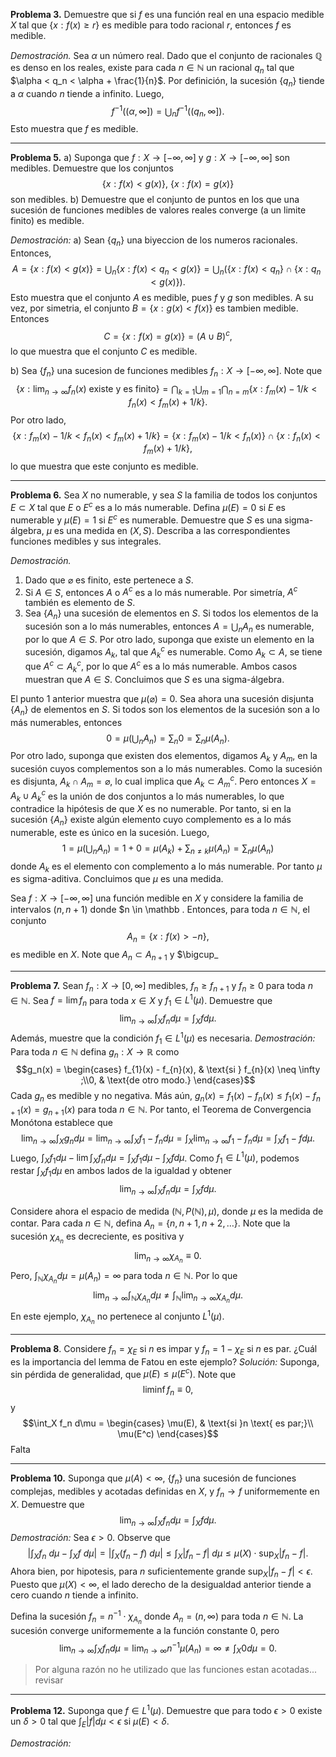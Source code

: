 **Problema 3.** Demuestre que si $f$ es una función real en una espacio medible $X$ tal que $\{x: f(x) \ge r\}$ es medible para todo racional $r$, entonces $f$ es medible.

*Demostración.* Sea $\alpha$ un número real. Dado que el conjunto de racionales $\mathbb Q$ es denso en los reales, existe para cada $n \in \mathbb N$ un racional $q_n$ tal que $\alpha < q_n < \alpha + \frac{1}{n}$. Por definición, la sucesión $\{q_n\}$ tiende a $\alpha$ cuando $n$ tiende a infinito. Luego,
$$f^{-1}((\alpha, \infty]) = \bigcup_n f^{-1}((q_n, \infty]).$$
Esto muestra que $f$ es medible.

---
**Problema 5.**
a) Suponga que $f: X \rightarrow [-\infty, \infty]$ y $g: X \rightarrow [-\infty, \infty]$ son medibles. Demuestre que los conjuntos
$$\{x: f(x) < g(x)\}, \ \{x: f(x) = g(x)\}$$
son medibles.
b) Demuestre que el conjunto de puntos en los que una sucesión de funciones medibles de valores reales converge (a un limite finito) es medible. 

*Demostración:*
a) Sean $\{q_n\}$ una biyeccion de los numeros racionales. Entonces,
$$A = \{x: f(x) < g(x) \} = \bigcup_n \{x: f(x) < q_n < g(x) \} = \bigcup_n (\{x: f(x) < q_n\} \cap \{x: q_n < g(x) \}).$$
Esto muestra que el conjunto $A$ es medible, pues $f$ y $g$ son medibles. A su vez, por simetria, el conjunto $B = \{x: g(x) < f(x)\}$ es tambien medible. Entonces
$$C = \{x: f(x) = g(x)\} = (A \cup B)^c,$$ 
lo que muestra que el conjunto $C$ es medible.

b) Sea $\{f_n\}$ una sucesion de funciones medibles $f_n: X \rightarrow [-\infty, \infty]$. Note que 
$$\{x: \lim_{n \to \infty} f_n(x) \text{ existe y es finito} \} = \bigcap_{k=1} \bigcup_{m=1} \bigcap_{n = m} \{x: f_m(x)-1/k < f_n(x) < f_m(x) + 1/k \}.$$ Por otro lado, 
$$\{x: f_m(x) - 1/k < f_n(x) < f_m(x) + 1/k \} = \{x: f_m(x) - 1/k < f_n(x)\} \cap \{x: f_n(x) < f_m(x) + 1/k\},$$
lo que muestra que este conjunto es medible. 

---

**Problema 6.** Sea $X$ no numerable, y sea $S$ la familia de todos los conjuntos $E \subset X$ tal que $E$ o $E^c$ es a lo más numerable. Defina $\mu(E) = 0$ si $E$ es numerable y $\mu(E) = 1$ si $E^c$ es numerable. Demuestre que $S$ es una sigma-álgebra, $\mu$ es una medida en $(X, S)$. Describa a las correspondientes funciones medibles y sus integrales.

*Demostración.* 
1. Dado que $\varnothing$ es finito, este pertenece a $S$.
2. Si $A \in S$, entonces $A$ o $A^c$ es a lo más numerable. Por simetría, $A^c$ también es elemento de $S$.
3. Sea $\{A_n\}$ una sucesión de elementos en $S$. Si todos los elementos de la sucesión son a lo más numerables, entonces $A = \bigcup_n A_n$ es numerable, por lo que $A \in S$. Por otro lado, suponga que existe un elemento en la sucesión, digamos $A_k$, tal que $A_k^c$ es numerable. Como $A_k \subset A$, se tiene que $A^c \subset A_k^c$, por lo que $A^c$ es a lo más numerable. Ambos casos muestran que $A \in S$.
Concluimos que $S$ es una sigma-álgebra.

El punto 1 anterior muestra que $\mu(\varnothing) = 0$. Sea ahora una sucesión disjunta $\{A_n\}$ de elementos en $S$. Si todos son los elementos de la sucesión son a lo más numerables, entonces
$$0 = \mu\left(\bigcup_nA_n\right) = \sum_n 0 = \sum_n\mu(A_n).$$
Por otro lado, suponga que existen dos elementos, digamos $A_k$ y $A_m$, en la sucesión cuyos complementos son a lo más numerables. Como la sucesión es disjunta,  $A_k \cap A_m = \varnothing$, lo cual implica que $A_k \subset A_m^c$. Pero entonces $X = A_k \cup A_k^c$ es la unión de dos conjuntos a lo más numerables, lo que contradice la hipótesis de que $X$ es no numerable. Por tanto, si en la sucesión $\{A_n\}$ existe algún elemento cuyo complemento es a lo más numerable, este es único en la sucesión. Luego,
$$1 = \mu\left(\bigcup_n A_n \right) = 1 + 0 = \mu(A_k) + \sum_{n\neq k} \mu(A_n) = \sum_n \mu(A_n)$$
donde $A_k$ es el elemento con complemento a lo más numerable. Por tanto $\mu$ es sigma-aditiva. Concluimos que $\mu$ es una medida. 

Sea $f: X \rightarrow [-\infty, \infty]$ una función medible en $X$ y considere la familia de intervalos $(n, n+1)$ donde $n \in \mathbb . Entonces, para toda $n\in \mathbb N$, el conjunto 
$$A_n = \{x: f(x) >  -n\},$$ es medible en $X$. Note que $A_n \subset A_{n+1}$  y $\bigcup_

---
**Problema 7.** Sean $f_n: X \rightarrow [0, \infty]$ medibles, $f_n \geq f_{n + 1}$ y $f_n \ge 0$ para toda $n \in \mathbb N$. Sea $f = \lim f_n$ para toda $x \in X$ y $f_1 \in L^1(\mu)$.  Demuestre que 
$$\lim_{n \to \infty} \int_X f_n d\mu = \int_X f d\mu.$$
Además, muestre que la condición $f_1 \in L^1(\mu)$ es necesaria.
*Demostración:* Para toda $n \in \mathbb N$ defina $g_n: X \rightarrow \mathbb R$ como 
$$g_n(x) = \begin{cases} f_{1}(x) - f_{n}(x), & \text{si } f_{n}(x) \neq \infty ;\\0, & \text{de otro modo.} \end{cases}$$
Cada $g_n$ es medible y no negativa. Más aún, $g_n(x) = f_1(x) - f_{n}(x) \leq f_{1}(x) - f_{n+1}(x) = g_{n+1}(x)$  para toda $n\in \mathbb N$. Por tanto, el Teorema de Convergencia Monótona establece que 
$$\lim_{n\to \infty} \int_X g_n d\mu = \lim_{n \to \infty} \int_X f_1 - f_n d \mu =  \int_X \lim_{n \to \infty} f_1 - f_{n} d \mu = \int_X f_1 - f d\mu. $$Luego, $\int_X f_1 d\mu - \lim \int_X f_n d \mu = \int_X f_1 d \mu - \int_X f d\mu$. Como $f_1 \in L^1(\mu)$, podemos restar $\int_X f_1 d \mu$ en ambos lados de la igualdad y obtener
$$ \lim_{n\to \infty} \int_X f_n d \mu = \int_X f d\mu.$$

Considere ahora el espacio de medida $(\mathbb N, P(\mathbb N), \mu)$, donde $\mu$ es la medida de contar. Para cada $n \in \mathbb N$, defina $A_n = \{n, n+1, n+2, \ldots \}$. Note que la sucesión $\chi_{A_n}$ es decreciente, es positiva y 
$$ \lim_{n \to \infty} \chi_{A_n} \equiv 0.$$
Pero, $\int_{\mathbb N} \chi_{A_n} d\mu = \mu(A_n) = \infty$ para toda $n \in \mathbb N$. Por lo que 
$$ \lim_{n\to \infty} \int_{\mathbb N} \chi_{A_n} d\mu \neq \int_{\mathbb N} \lim_{n \to \infty} \chi_{A_n} d\mu.$$
En este ejemplo, $\chi_{A_n}$ no pertenece al conjunto $L^1(\mu)$.

---
**Problema 8**. Considere $f_n = \chi_E$ si $n$ es impar y $f_n = 1 - \chi_{E}$ si $n$ es par. ¿Cuál es la importancia del lemma de Fatou en este ejemplo?
*Solución:* Suponga, sin pérdida de generalidad, que $\mu(E) \leq \mu(E^c)$. Note que 
$$\liminf f_n \equiv 0,$$
y $$\int_X f_n d\mu = \begin{cases} \mu(E), & \text{si }n \text{ es par;}\\ \mu(E^c) \end{cases}$$
Falta

---

**Problema 10.** Suponga que $\mu(A) < \infty$, $\{f_n\}$ una sucesión de funciones complejas, medibles y acotadas definidas en $X$,  y $f_n \to f$ uniformemente en $X$. Demuestre que 
$$\lim_{n \to \infty} \int_X f_n d \mu = \int_X f d\mu.$$
*Demostración:* Sea $\epsilon >0$. Observe que 
$$\left| \int_X f_n \ d\mu- \int_X f \ d\mu\right| = \left| \int_X (f_n - f) \ d\mu \right| \le \int_X \left|f_n - f\right| \ d\mu \le \mu(X) \cdot \sup_X \lvert f_n - f\rvert.$$
Ahora bien, por hipotesis, para $n$ suficientemente grande $\sup_X \lvert f_n - f\rvert < \epsilon$. Puesto que $\mu(X) < \infty,$ el lado derecho de la desigualdad anterior tiende a cero cuando $n$ tiende a infinito.

Defina la sucesión $f_n = n^{-1} \cdot \chi_{A_n}$ donde $A_n = (n, \infty)$ para toda $n \in \mathbb N$.  La sucesión converge uniformemente a la función constante $0$, pero    
$$\lim_{n \to \infty} \int_X f_n d\mu = \lim_{n\to \infty} n^{-1}\mu(A_n) = \infty \neq \int_X 0 d\mu = 0.$$

> Por alguna razón no he utilizado que las funciones estan acotadas... revisar

---
**Problema 12.** Suponga que $f\in L^1(\mu)$. Demuestre que para todo $\epsilon > 0$ existe un $\delta > 0$ tal que $\int_E \lvert f \rvert d\mu < \epsilon$ si $\mu(E) < \delta$. 

*Demostración:*   
